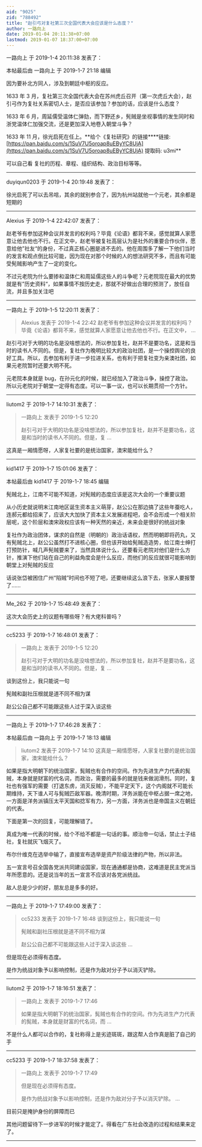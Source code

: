 ```yaml
---
aid: "9025"
zid: "788492"
title: "赵引弓对复社第三次全国代表大会应该是什么态度？"
author: 一路向上
date: 2019-01-04 20:11:38+07:00
lastmod: 2019-01-07 18:37:00+07:00
---
```


一路向上 于 2019-1-4 20:11:38 发表了：

本帖最后由 一路向上 于 2019-1-7 21:18 编辑

因为要补北方同人，涉及到朝廷中枢的反应。

1633 年 3 月，复社第三次全国代表大会在苏州虎丘召开（第一次虎丘大会），赵引弓作为复社关系密切人士，是否应该参加？参加的话，应该是什么态度？

1633 年 6 月，周延儒受温体仁弹劾，而下野还乡，髡贼是坐视事情的发生同时和浙党温体仁加强交流，还是更加深入地卷入朝堂斗争？

1633 年 11 月，徐光启死在任上。**给个《复社研究》的链接\*\***链接: [https://pan.baidu.com/s/1SuV7U5oroap8uEByYC8UjA](https://pan.baidu.com/s/1SuV7U5oroap8uEByYC8UjA) 提取码: u3mi\*\*

可以自己看 复社的历程、章程、组织结构、政治目标等等。

---

duyiqun0203 于 2019-1-4 20:19:48 发表了：

徐光启死了可以去吊唁，其余的就别参合了，因为杭州站就他一个元老，其余都是短期的

---

Alexius 于 2019-1-4 22:42:07 发表了：

赵老爷有参加这种会议并发言的权利吗？毕竟《论语》都背不来，感觉就算人家愿意让他去他也不行。在正文中，赵老爷被复社高层认为是社外的重要合作伙伴，愿意给他”社友“的身份，不过真正核心圈是进不去的。他在周围多了解一下他们当时的发言和观点倒比较可能，因为现在对那个时候的人的想法研究不多，而且有可能受髡贼影响产生了一定的变化。

不过元老院为什么要掺和温体仁和周延儒这些人的斗争呢？元老院现在最大的优势就是有”历史资料“，如果事情不按历史走，那就不好做出合理的预测了，放任自流，并且多加关注吧

---

一路向上 于 2019-1-5 12:20:11 发表了：

> Alexius 发表于 2019-1-4 22:42 赵老爷有参加这种会议并发言的权利吗？毕竟《论语》都背不来，感觉就算人家愿意让他去他也不行。在正文中， ...

赵引弓对于大明的功名是没啥想法的，所以参加复社，赵并不是要功名，这是和当时的读书人不同的。但是，复社作为晚明比较大的政治社团，是一个操控舆论的良好工具。所以，去参加有利于进一步拉进关系，也有利于把复社变为亲澳社团，如果元老院暂时还要大明不死。

元老院本身就是 bug，在孙元化的时候，就已经加入了政治斗争，操控了政治。所以元老院对于朝堂一定得有态度。可以一事一议，也可以长期贯彻一个方针。

---

liutom2 于 2019-1-7 14:10:31 发表了：

> 一路向上 发表于 2019-1-5 12:20
>
> 赵引弓对于大明的功名是没啥想法的，所以参加复社，赵并不是要功名，这是和当时的读书人不同的。但是，复 ...

这真是一厢情愿呀，人家复社要的是统治国家，澳宋能给什么？

---

kid1417 于 2019-1-7 15:01:06 发表了：

本帖最后由 kid1417 于 2019-1-7 18:45 编辑

髡贼北上，江南不可能不知道，对髡贼的态度应该是这次大会的一个重要议题

从小历史就说明末江南地区诞生资本主义萌芽，赵公公在那边搞了这些年蚕吃人，连郝元都给招来了，应该大大加快了资本主义发展进程吧，会不会形成一个相关阶层呢，这个阶层和澳宋政权应该有一种天然的亲近，未来会是很好的统战对象

复社作为政治团体，谋求的自然是（明朝的）政治话语权，然而明朝即将药丸，又有髡贼北上，赵公公虽然打不进核心圈，但也该开始给髡贼造造势，给江南士绅打打预防针，喊几声髡贼要来了，当然具体说什么，还要看元老院对他们是什么方针，推演下他们站在自己的利益角度会是什么反应，而他们的反应就很可能影响到朝堂上对髡贼的反应

话说张岱被困住广州“陷贼”时间也不短了吧，还要继续这么浪下去，张家人要报警了……

---

Me_262 于 2019-1-7 15:48:49 发表了：

这次大会历史上的议题有哪些呀？有大佬科普吗？

---

cc5233 于 2019-1-7 16:48:01 发表了：

> 一路向上 发表于 2019-1-5 12:20
>
> 赵引弓对于大明的功名是没啥想法的，所以参加复社，赵并不是要功名，这是和当时的读书人不同的。但是，复 ...

谈到这份上，我只能说一句

髡贼和副社压根就是道不同不相为谋

赵公公自己都不可能跟这些人过于深入谈这些

---

一路向上 于 2019-1-7 17:46:28 发表了：

本帖最后由 一路向上 于 2019-1-7 18:13 编辑

> liutom2 发表于 2019-1-7 14:10 这真是一厢情愿呀，人家复社要的是统治国家，澳宋能给什么？

如果是指大明朝下的统治国家，髨贼也有合作的空间。作为先进生产力代表的髨贼，本身就是财富的代名词，而政治，需要的最多的就是钱来做润滑剂。同时，复社也有强军的需要（打退东虏，消灭反贼），不能平定天下，这个内阁就不可能长期维持，天下谁人可与髨贼匹敌军器。晚清时期，洋务派能在中枢占据一席之地，一方面是洋务派镇压太平天国和捻军有力，另一方面，洋务派也是帝国主义在朝廷的代表。

下面是第一次的回复，可能理解错了。

真成为唯一代表的时候，给个不给不都是一句话的事。顺治帝一句话，禁止士子结社，复社就灰飞烟灭了。

布尔什维克在选举中输了，直接宣布选举是资产阶级法律的产物，所以非法。

五一宣言号召全国各党派共同建设国家，现在通通都是协商，这难道是民主党派当年所愿意的。还是说当年的五一宣言不应该对各党派统战。

敌人总是少少的好，朋友总是多多的好。

---

一路向上 于 2019-1-7 17:49:00 发表了：

> cc5233 发表于 2019-1-7 16:48 谈到这份上，我只能说一句
>
> 髡贼和副社压根就是道不同不相为谋
>
> 赵公公自己都不可能跟这些人过于深入谈这些 ...

但是现在必须得有态度。

是作为统战对象予以影响控制，还是作为敌对分子予以消灭铲除。

---

liutom2 于 2019-1-7 18:16:51 发表了：

> 一路向上 发表于 2019-1-7 17:46
>
> 如果是指大明朝下的统治国家，髨贼也有合作的空间。作为先进生产力代表的髨贼，本身就是财富的代名词，而 ...

不是什么人都可以合作的，复社称得上是劣迹斑斑，跟这帮人合作真是脏了自己的手

---

cc5233 于 2019-1-7 18:37:58 发表了：

> 一路向上 发表于 2019-1-7 17:49
>
> 但是现在必须得有态度。
>
> 是作为统战对象予以影响控制，还是作为敌对分子予以消灭铲除。 ...

目前只是掩护身份的屏障而已

其他问题留待下一步进军的时候才能定了。得看在广东社会改造的过程和结果来定了。

---
